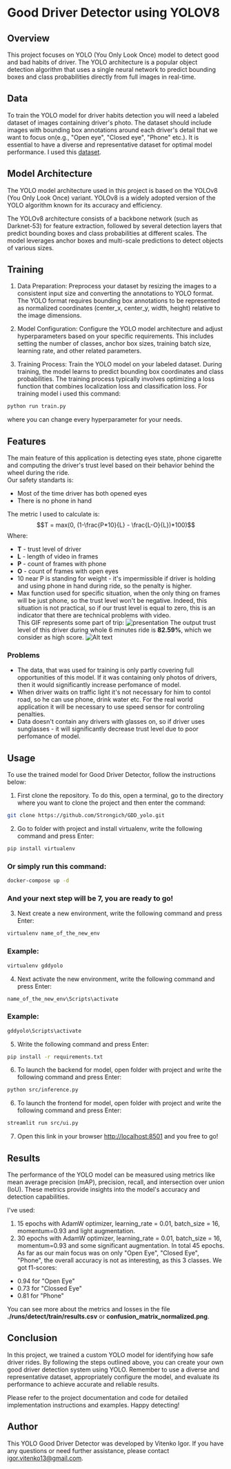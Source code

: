 # Good Driver Detector using YOLOV8 

## Overview
This project focuses on YOLO (You Only Look Once) model to detect good and bad habits of driver. The YOLO architecture is a popular object detection algorithm that uses a single neural network to predict bounding boxes and class probabilities directly from full images in real-time.

## Data
To train the YOLO model for driver habits detection you will need a 
labeled dataset of images containing driver's photo. The dataset should include images with bounding box annotations around each driver's detail that we want to focus on(e.g., "Open eye", "Closed eye", "Phone" etc.). It is essential to have a diverse and representative dataset for optimal model performance. I used this [dataset](https://www.kaggle.com/datasets/habbas11/dms-driver-monitoring-system).

## Model Architecture
The YOLO model architecture used in this project is based on the YOLOv8 (You Only Look Once) variant. YOLOv8 is a widely adopted version of the YOLO algorithm known for its accuracy and efficiency.

The YOLOv8 architecture consists of a backbone network (such as Darknet-53) for feature extraction, followed by several detection layers that predict bounding boxes and class probabilities at different scales. The model leverages anchor boxes and multi-scale predictions to detect objects of various sizes.
## Training 
1. Data Preparation: Preprocess your dataset by resizing the images to a consistent input size and converting the annotations to YOLO format. The YOLO format requires bounding box annotations to be represented as normalized coordinates (center_x, center_y, width, height) relative to the image dimensions.

2. Model Configuration: Configure the YOLO model architecture and adjust hyperparameters based on your specific requirements. This includes setting the number of classes, anchor box sizes, training batch size, learning rate, and other related parameters.

3. Training Process: Train the YOLO model on your labeled dataset. During training, the model learns to predict bounding box coordinates and class probabilities. The training process typically involves optimizing a loss function that combines localization loss and classification loss. For training model i used this command:
```bash
python run train.py
```
where you can change every hyperparameter for your needs. 
## Features
The main feature of this application is detecting eyes state, phone cigarette and computing the driver's trust level based on their behavior behind the wheel during the ride. \
Our safety standarts is:
* Most of the time driver has both opened eyes
* There is no phone in hand

The metric I used to calculate is: 
$$T = max(0, (1-\frac{P*10}{L} - \frac{L-O}{L})*100)$$ 
Where: 
* <b>T</b> - trust level of driver
* <b>L</b> - length of video in frames 
* <b>P</b> - count of frames with phone 
* <b>O</b> - count of frames with open eyes 
* 10 near P is standing for weight - it's impermissible if driver is holding and using phone in hand during ride, so the penalty is higher.
* Max function used for specific situation, when the only thing on frames will be just phone, so the trust level won't be negative. Indeed, this situation is not practical, so if our trust level is equal to zero, this is an indicator that there are technical problems with video. \
This GIF represents some part of trip:
![presentation](presentation.gif)
The output trust level of this driver during whole 6 minutes ride is <b>82.59%</b>, which we consider as high score.
![Alt text](presentation_score.png)
### Problems
* The data, that was used for training is only partly covering full opportunities of this model. If it was containing only photos of drivers, then it would significantly increase perfomance of model.
* When driver waits on traffic light it's not necessary for him to contol road, so he can use phone, drink water etc. For the real world application it will be necessary to use speed sensor for controling penalties.
* Data doesn't contain any drivers with glasses on, so if driver uses sunglasses - it will significantly decrease trust level due to poor perfomance of model.

## Usage
To use the trained model for Good Driver Detector, follow the instructions below:
1. First clone the repository. To do this, open a terminal, go to the directory where you want to clone the project and then enter the command:
```bash
git clone https://github.com/Strongich/GDD_yolo.git
```
2. Go to folder with project and install virtualenv, write the following command and press Enter:
```bash
pip install virtualenv
```
### Or simply run this command:
```bash
docker-compose up -d
```
### And your next step will be 7, you are ready to go!

3. Next create a new environment, write the following command and press Enter:
```bash
virtualenv name_of_the_new_env
```
### Example:
```bash
virtualenv gddyolo
```
4. Next activate the new environment, write the following command and press Enter:
```bash
name_of_the_new_env\Scripts\activate
```
### Example:
```bash
gddyolo\Scripts\activate
```
5. Write the following command and press Enter:
 ```bash
pip install -r requirements.txt
```
6. To launch the backend for model, open folder with project and write the following command and press Enter:
```bash
python src/inference.py
```
6. To launch the frontend for model, open folder with project and write the following command and press Enter:
```bash
streamlit run src/ui.py
```
7. Open this link in your browser [http://localhost:8501](http://localhost:8501) and you free to go!

## Results
The performance of the YOLO model can be measured using metrics like mean average precision (mAP), precision, recall, and intersection over union (IoU). These metrics provide insights into the model's accuracy and detection capabilities.

I've used:
1. 15 epochs with AdamW optimizer, learning_rate = 0.01, batch_size = 16, momentum=0.93 and light augmentation.
2. 30 epochs with AdamW optimizer, learning_rate = 0.01, batch_size = 16, momentum=0.93 and some significant augmentation.
In total 45 epochs.
As far as our main focus was on only "Open Eye", "Closed Eye", "Phone", the overall accuracy is not as interesting, as this 3 classes. We got f1-scores:
* 0.94 for "Open Eye"
* 0.73 for "Clossed Eye"
* 0.81 for "Phone"

You can see more about the metrics and losses in the file <b>./runs/detect/train/results.csv</b> or <b>confusion_matrix_normalized.png</b>.

## Conclusion
In this project, we trained a custom YOLO model for identifying how safe driver rides. By following the steps outlined above, you can create your own good driver detection system using YOLO. Remember to use a diverse and representative dataset, appropriately configure the model, and evaluate its performance to achieve accurate and reliable results.

Please refer to the project documentation and code for detailed implementation instructions and examples. Happy detecting!

## Author
This YOLO Good Driver Detector was developed by Vitenko Igor. If you have any questions or need further assistance, please contact igor.vitenko13@gmail.com.

